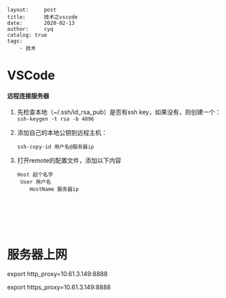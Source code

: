 ```
layout:     post
title:      技术之vscode
date:       2020-02-13
author:     cyq
catalog: true
tags:
    - 技术
```



# VSCode

#### 远程连接服务器

1. 先检查本地（~/.ssh/id_rsa_pub）是否有ssh key，如果没有，则创建一个：`ssh-keygen -t rsa -b 4096`

2. 添加自己的本地公钥到远程主机：

   `ssh-copy-id 用户名@服务器ip`

3. 打开remote的配置文件，添加以下内容

   ```
   Host 起个名字
    User 用户名
       HostName 服务器ip
   ```
```






```



# 服务器上网

export http_proxy=10.61.3.149:8888

export https_proxy=10.61.3.149:8888